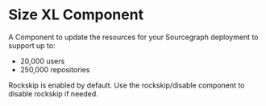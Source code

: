 # Size XL Component

A Component to update the resources for your Sourcegraph deployment to support up to:

- 20,000 users
- 250,000 repositories

Rockskip is enabled by default. Use the rockskip/disable component to disable rockskip if needed.
